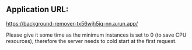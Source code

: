 ## Application URL:
https://background-remover-tx56wjh5iq-nn.a.run.app/

Please give it some time as the minimum instances is set to 0 (to save CPU resources), therefore the server needs to cold start at the first request.
